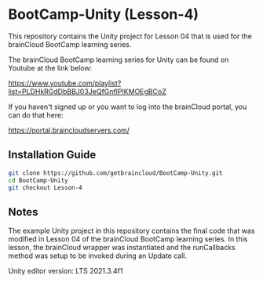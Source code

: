 # BootCamp-Unity (Lesson-4)

This repository contains the Unity project for Lesson 04 that is used for the brainCloud BootCamp learning series.

The brainCloud BootCamp learning series for Unity can be found on Youtube at the link below:

https://www.youtube.com/playlist?list=PLDHkRGdDbBBJ03JeQfGnflPIKMOEgBCoZ


If you haven't signed up or you want to log into the brainCloud portal, you can do that here:

https://portal.braincloudservers.com/


## Installation Guide

```bash
git clone https://github.com/getbraincloud/BootCamp-Unity.git
cd BootCamp-Unity
git checkout Lesson-4
```

## Notes

The example Unity project in this repository contains the final code that was modified in Lesson 04 of the brainCloud BootCamp learning series. In this lesson, the brainCloud wrapper was instantiated and the runCallbacks method was setup to be invoked during an Update call.

Unity editor version: LTS 2021.3.4f1
